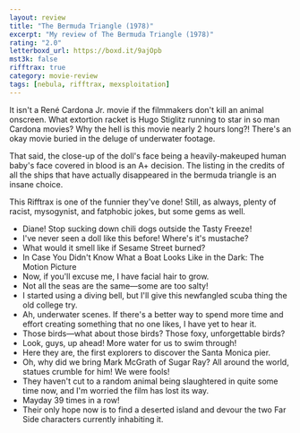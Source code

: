 ```yaml
---
layout: review
title: "The Bermuda Triangle (1978)"
excerpt: "My review of The Bermuda Triangle (1978)"
rating: "2.0"
letterboxd_url: https://boxd.it/9ajOpb
mst3k: false
rifftrax: true
category: movie-review
tags: [nebula, rifftrax, mexsploitation]
---
```


It isn't a René Cardona Jr. movie if the filmmakers don't kill an animal onscreen. What extortion racket is Hugo Stiglitz running to star in so man Cardona movies? Why the hell is this movie nearly 2 hours long?! There's an okay movie buried in the deluge of underwater footage.

That said, the close-up of the doll's face being a heavily-makeuped human baby's face covered in blood is an A+ decision. The listing in the credits of all the ships that have actually disappeared in the bermuda triangle is an insane choice.

This Rifftrax is one of the funnier they've done! Still, as always, plenty of racist, mysogynist, and fatphobic jokes, but some gems as well.

- Diane! Stop sucking down chili dogs outside the Tasty Freeze!
- I've never seen a doll like this before! Where's it's mustache?
- What would it smell like if Sesame Street burned?
- In Case You Didn't Know What a Boat Looks Like in the Dark: The Motion Picture
- Now, if you'll excuse me, I have facial hair to grow.
- Not all the seas are the same—some are too salty!
- I started using a diving bell, but I'll give this newfangled scuba thing the old college try.
- Ah, underwater scenes. If there's a better way to spend more time and effort creating something that no one likes, I have yet to hear it.
- Those birds—what about those birds? Those foxy, unforgettable birds?
- Look, guys, up ahead! More water for us to swim through!
- Here they are, the first explorers to discover the Santa Monica pier.
- Oh, why did we bring Mark McGrath of Sugar Ray? All around the world, statues crumble for him! We were fools!
- They haven't cut to a random animal being slaughtered in quite some time now, and I'm worried the film has lost its way.
- Mayday 39 times in a row!
- Their only hope now is to find a deserted island and devour the two Far Side characters currently inhabiting it.
